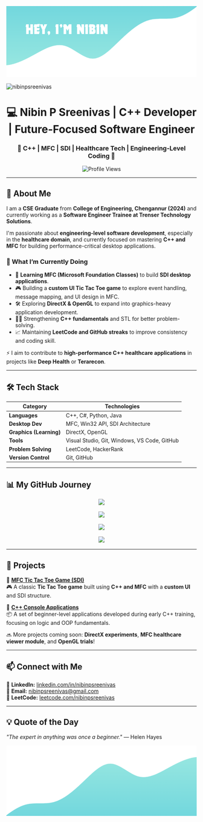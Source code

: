 ![bmi (1020 x 360 px)](https://raw.githubusercontent.com/nibinpsreenivas/nibinpsreenivas/main/Neon%20sign.png)
<p align="left"> <img src="https://komarev.com/ghpvc/?username=nibinpsreenivas&label=Profile%20views&color=0e75b6&style=flat" alt="nibinpsreenivas" /> </p>          
 <!-- Title -->
<h1 align="center">💻 Nibin P Sreenivas | C++ Developer | Future-Focused Software Engineer</h1>

<h3 align="center">🔹 C++ | MFC | SDI | Healthcare Tech | Engineering-Level Coding 🔹</h3>
<p align="center">
  <img src="https://komarev.com/ghpvc/?username=nibinpsreenivas&label=Profile%20Views&color=blue&style=flat" alt="Profile Views">
</p> 

---

## 📌 About Me  

I am a **CSE Graduate** from **College of Engineering, Chengannur (2024)** and currently working as a **Software Engineer Trainee at Trenser Technology Solutions**.  

I'm passionate about **engineering-level software development**, especially in the **healthcare domain**, and currently focused on mastering **C++ and MFC** for building performance-critical desktop applications.

### **🚀 What I’m Currently Doing**
- 🧠 **Learning MFC (Microsoft Foundation Classes)** to build **SDI desktop applications**.
- 🎮 Building a **custom UI Tic Tac Toe game** to explore event handling, message mapping, and UI design in MFC.
- 🛠️ Exploring **DirectX & OpenGL** to expand into graphics-heavy application development.
- 🧑‍💻 Strengthening **C++ fundamentals** and STL for better problem-solving.
- 📈 Maintaining **LeetCode and GitHub streaks** to improve consistency and coding skill.

⚡ I aim to contribute to **high-performance C++ healthcare applications** in projects like **Deep Health** or **Terarecon**.

---

## 🛠️ Tech Stack  

| **Category**         | **Technologies**                                      |
|----------------------|-----------------------------------------------------|
| **Languages**        | C++, C#, Python, Java                                |
| **Desktop Dev**      | MFC, Win32 API, SDI Architecture                     |
| **Graphics (Learning)** | DirectX, OpenGL                                 |
| **Tools**            | Visual Studio, Git, Windows, VS Code, GitHub        |
| **Problem Solving**  | LeetCode, HackerRank                                 |
| **Version Control**  | Git, GitHub                                          |

---

## 📊 My GitHub Journey  

<p align="center">
  <img src="https://github-readme-stats-sigma-five.vercel.app/api?username=nibinpsreenivas&show_icons=true&theme=tokyonight&hide_border=true" width="48%">
</p>

<p align="center">
  <img src="https://github-readme-streak-stats.herokuapp.com/?user=nibinpsreenivas&theme=tokyonight&hide_border=true">
</p>

<p align="center">
  <img src="https://github-readme-stats-sigma-five.vercel.app/api/top-langs/?username=nibinpsreenivas&layout=compact&theme=tokyonight&hide_border=true" width="40%">
</p>

<p align="center">
  <img src="https://github-readme-activity-graph.vercel.app/graph?username=nibinpsreenivas&theme=tokyo-night"> 
</p>

---

## 📂 Projects  

🚀 **[MFC Tic Tac Toe Game (SDI)](https://github.com/nibinpsreenivas/mfc-tic-tac-toe)**  
🎮 A classic **Tic Tac Toe game** built using **C++ and MFC** with a **custom UI** and SDI structure.  

🚀 **[C++ Console Applications](https://github.com/nibinpsreenivas/console-cpp-apps)**  
📦 A set of beginner-level applications developed during early C++ training, focusing on logic and OOP fundamentals.  

🔜 More projects coming soon: **DirectX experiments**, **MFC healthcare viewer module**, and **OpenGL trials**!

---

## 📫 Connect with Me  

🔗 **LinkedIn:** [linkedin.com/in/nibinpsreenivas](https://www.linkedin.com/in/nibinpsreenivas)  
📧 **Email:** nibinpsreenivas@gmail.com  
📘 **LeetCode:** [leetcode.com/nibinpsreenivas](https://leetcode.com/nibinpsreenivas)  

---

## 💡 Quote of the Day  
_"The expert in anything was once a beginner."_ — Helen Hayes  

![bmi (1520 x 360 px)](https://github.com/nibinpsreenivas/nibinpsreenivas/blob/main/Neon%20sign%20(1).png)


